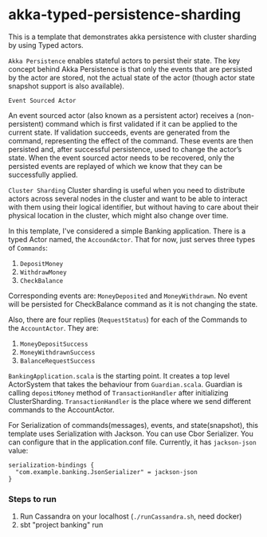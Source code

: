 # akka-typed-persistence-sharding

This is a template that demonstrates akka persistence with cluster sharding by using Typed actors.

`Akka Persistence` enables stateful actors to persist their state. The key concept behind Akka Persistence is that only the events that are persisted by the actor are stored,
not the actual state of the actor (though actor state snapshot support is also available).

`Event Sourced Actor`

An event sourced actor (also known as a persistent actor) receives a (non-persistent) command which is first validated if it can be applied to the current state.
If validation succeeds, events are generated from the command, representing the effect of the command. These events are then persisted and, after successful persistence,
used to change the actor’s state. When the event sourced actor needs to be recovered, only the persisted events are replayed of which we know that they can be successfully applied.

`Cluster Sharding`
Cluster sharding is useful when you need to distribute actors across several nodes in the cluster and want to be able to interact with them using their logical identifier, 
but without having to care about their physical location in the cluster, which might also change over time.


In this template, I've considered a simple Banking application. There is a typed Actor named, the `AccoundActor`. That for now, just serves three types of `Commands`:
1. `DepositMoney`
2. `WithdrawMoney`
3. `CheckBalance`

Corresponding events are: `MoneyDeposited` and `MoneyWithdrawn`. No event will be persisted for CheckBalance command as it is not changing the state.

Also, there are four replies (`RequestStatus`) for each of the Commands to the `AccountActor`. They are:
1. `MoneyDepositSuccess`
2. `MoneyWithdrawnSuccess`
3. `BalanceRequestSuccess`

`BankingApplication.scala` is the starting point. It creates a top level ActorSystem that takes the behaviour from `Guardian.scala`.
Guardian is calling `depositMoney` method of `TransactionHandler` after initializing ClusterSharding. `TransactionHandler` is the place where we send different commands to the AccountActor.
 
For Serialization of commands(messages), events, and state(snapshot), this template uses Serialization with Jackson.
You can use Cbor Serializer. You can configure that in the application.conf file. Currently, it has `jackson-json` value:

    serialization-bindings {
      "com.example.banking.JsonSerializer" = jackson-json
    }
                                              


### Steps to run

1. Run Cassandra on your localhost (`./runCassandra.sh`, need docker)
2. sbt "project banking" run

